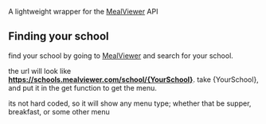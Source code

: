 A lightweight wrapper for the [MealViewer](https://mealviewer.com/) API

## Finding your school
find your school by going to [MealViewer](https://schools.mealviewer.com/) and search for your school.

the url will look like **https://schools.mealviewer.com/school/{YourSchool}**. take {YourSchool}, and put it in the get function to get the menu.

its not hard coded, so it will show any menu type; whether that be supper, breakfast, or some other menu